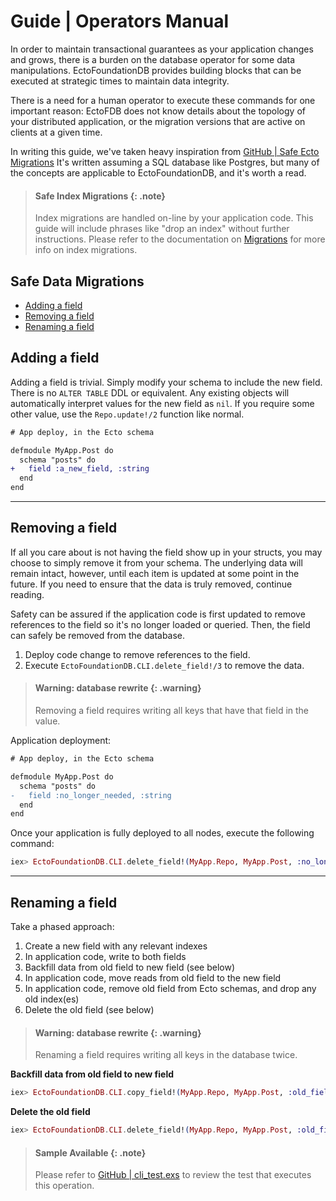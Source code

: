 # Guide | Operators Manual

In order to maintain transactional guarantees as your application changes and
grows, there is a burden on the database operator for some data manipulations.
EctoFoundationDB provides building blocks that
can be executed at strategic times to maintain data integrity.

There is a need for a human operator to execute these commands for one
important reason: EctoFDB does not know details about the topology of your
distributed application, or the migration versions that are active on clients
at a given time.

In writing this guide, we've taken heavy inspiration from
[GitHub | Safe Ecto Migrations](https://github.com/fly-apps/safe-ecto-migrations)
It's written assuming a SQL database like Postgres, but many of the concepts
are applicable to EctoFoundationDB, and it's worth a read.

> #### Safe Index Migrations {: .note}
> Index migrations are handled on-line by your application code. This guide will
> include phrases like "drop an index" without further instructions. Please
> refer to the documentation on
> [Migrations](Ecto.Adapters.FoundationDB.html#module-migrations)
> for more info on index migrations.

## Safe Data Migrations

- [Adding a field](#adding-a-field)
- [Removing a field](#removing-a-field)
- [Renaming a field](#renaming-a-field)

## Adding a field

Adding a field is trivial. Simply modify your schema to include the new field.
There is no `ALTER TABLE` DDL or equivalent. Any existing objects will
automatically interpret values for the new field as `nil`. If you require
some other value, use the `Repo.update!/2` function like normal.

```diff
# App deploy, in the Ecto schema

defmodule MyApp.Post do
  schema "posts" do
+   field :a_new_field, :string
  end
end
```

---

## Removing a field

If all you care about is not having the field show up in your structs, you may
choose to simply remove it from your schema. The underlying data will remain
intact, however, until each item is updated at some point in the future. If you
need to ensure that the data is truly removed, continue reading.

Safety can be assured if the application code is first updated to remove references to the field so it's no longer loaded or queried. Then, the field can safely be removed from the database.

1. Deploy code change to remove references to the field.
2. Execute `EctoFoundationDB.CLI.delete_field!/3` to remove the data.

> #### Warning: database rewrite {: .warning}
> Removing a field requires writing all keys that have that field in the
> value.

Application deployment:

```diff
# App deploy, in the Ecto schema

defmodule MyApp.Post do
  schema "posts" do
-   field :no_longer_needed, :string
  end
end
```

Once your application is fully deployed to all nodes, execute the following
command:

```elixir
iex> EctoFoundationDB.CLI.delete_field!(MyApp.Repo, MyApp.Post, :no_longer_needed)
```

---

## Renaming a field

Take a phased approach:

1. Create a new field with any relevant indexes
2. In application code, write to both fields
3. Backfill data from old field to new field (see below)
4. In application code, move reads from old field to the new field
5. In application code, remove old field from Ecto schemas, and drop any old index(es)
6. Delete the old field (see below)

> #### Warning: database rewrite {: .warning}
> Renaming a field requires writing all keys in the database twice.

**Backfill data from old field to new field**

```elixir
iex> EctoFoundationDB.CLI.copy_field!(MyApp.Repo, MyApp.Post, :old_field, :new_field)
```

**Delete the old field**

```elixir
iex> EctoFoundationDB.CLI.delete_field!(MyApp.Repo, MyApp.Post, :old_field)
```

> #### Sample Available {: .note}
> Please refer to [GitHub | cli_test.exs](https://github.com/foundationdb-beam/ecto_foundationdb/blob/main/test/ecto/integration/cli_test.exs)
> to review the test that executes this operation.
